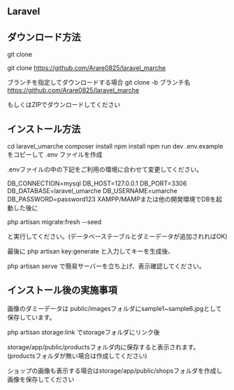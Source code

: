 ## Laravel

## ダウンロード方法

git clone

git clone https://github.com/Arare0825/laravel_marche


ブランチを指定してダウンロードする場合
git clone -b ブランチ名 https://github.com/Arare0825/laravel_marche

もしくはZIPでダウンロードしてください

## インストール方法

cd laravel_umarche
composer install
npm install
npm run dev
.env.example をコピーして .env ファイルを作成

.envファイルの中の下記をご利用の環境に合わせて変更してください。

DB_CONNECTION=mysql
DB_HOST=127.0.0.1
DB_PORT=3306
DB_DATABASE=laravel_umarche
DB_USERNAME=umarche
DB_PASSWORD=password123
XAMPP/MAMPまたは他の開発環境でDBを起動した後に

php artisan migrate:fresh --seed

と実行してください。(データベーステーブルとダミーデータが追加されればOK)

最後に php artisan key:generate と入力してキーを生成後、

php artisan serve で簡易サーバーを立ち上げ、表示確認してください。

## インストール後の実施事項

画像のダミーデータは 
public/imagesフォルダにsample1~sample6.jpgとして保存しています。

php artisan storage:link でstorageフォルダにリンク後

storage/app/public/productsフォルダ内に保存すると表示されます。
(productsフォルダが無い場合は作成してください)

ショップの画像も表示する場合はstorage/app/public/shopsフォルダを作成し画像を保存してください